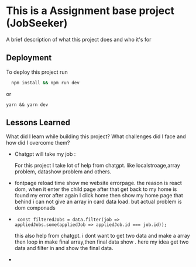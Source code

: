 
# This is a Assignment base project (JobSeeker)

A brief description of what this project does and who it's for




## Deployment

To deploy this project run

```bash
  npm install && npm run dev 
```
or 
```
yarn && yarn dev
````


## Lessons Learned

What did I learn while building this project? What challenges did I face and how did I overcome them?

* Chatgpt will take my job : 

  For this project I take lot of help from chatgpt. like localstroage,array problem, datashow problem and others. 
 
 * fontpage reload time show me website errorpage. the reason is react dom, when it enter the child page after that get back to my home is found my error after again I click home then show my home page that behind i can not give an array in card data load. but actual problem is dom componads 
 * 
    ````
     const filteredJobs = data.filter(job => appliedJobs.some(appliedJob => appliedJob.id === job.id));
     `````
     this also help from chatgpt. i dont want to get two data and make a array then loop in make final array,then final data show  . here my idea get two data and filter in and show the final data.
     
*  
